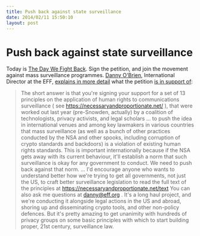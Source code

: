 ```yaml
---
title: Push back against state surveillance
date: 2014/02/11 15:50:10
layout: post
---
```

# Push back against state surveillance

Today is [The Day We Fight Back](https://thedaywefightback.org/international/). Sign the petition, and join the movement against mass surveillance programmes. [Danny O'Brien](https://www.eff.org/about/staff/danny-obrien-0), International Director at the EFF, [explains in more detail](https://news.ycombinator.com/item?id=7217164) what the petition [is in support of](https://necessaryandproportionate.net/): 

> The short answer is that you're signing your support for a set of 13 principles on the application of human rights to communications surveillance ( see https://necessaryandproportionate.net/ ), that were worked out last year (pre-Snowden, actually) by a coalition of technologists, privacy activists, and legal scholars ... to push the idea in international venues and among key lawmakers in various countries that mass surveillance (as well as a bunch of other practices conducted by the NSA and other spooks, including corruption of crypto standards and backdoors) is a violation of existing human rights standards. This is important internationally because if the NSA gets away with its current behaviour, it'll establish a norm that such surveillance is okay for any government to conduct. We need to push back against that norm. ... I'd encourage anyone who wants to understand better how we're trying to get all governments, not just the US, to craft better surveillance legislation to read the full text of the principles at https://necessaryandproportionate.net/text You can also ask me questions at danny@eff.org . It's a long haul project, and we're conducting it alongside legal actions in the US and abroad, shoring up and disseminating crypto tools, and other non-policy defences. But it's pretty amazing to get unanimity with hundreds of privacy groups on some basic principles with which to start building proper, 21st century, surveillance law.
